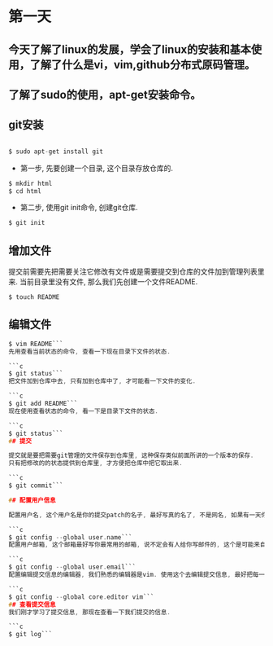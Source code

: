 # 第一天

## 今天了解了linux的发展，学会了linux的安装和基本使用，了解了什么是vi，vim,github分布式原码管理。

## 了解了sudo的使用，apt-get安装命令。

## git安装

```c

$ sudo apt-get install git

```

* 第一步, 先要创建一个目录, 这个目录存放仓库的.

```c
$ mkdir html
$ cd html
```

* 第二步, 使用git init命令, 创建git仓库.

```c
$ git init
```

## 增加文件

提交前需要先把需要关注它修改有文件或是需要提交到仓库的文件加到管理列表里来.
当前目录里没有文件, 那么我们先创建一个文件README.

```c
$ touch README
```
## 编辑文件

```c
$ vim README```
先用查看当前状态的命令, 查看一下现在目录下文件的状态.

```c
$ git status```
把文件加到仓库中去, 只有加到仓库中了, 才可能看一下文件的变化.

```c
$ git add README```
现在使用查看状态的命令, 看一下是目录下文件的状态.

```c
$ git status```
## 提交

提交就是要把需要git管理的文件保存到仓库里, 这种保存类似前面所讲的一个版本的保存.
只有把修改的的状态提供到仓库里, 才方便把仓库中把它取出来.

```c
$ git commit```

## 配置用户信息

配置用户名, 这个用户名是你的提交patch的名子, 最好写真的名了, 不是网名, 如果有一天你成为名人了,那这个东西会一直印着你的足迹.

```c
$ git config --global user.name```
配置用户邮箱, 这个邮箱最好写你最常用的邮箱, 说不定会有人给你写邮件的, 这个是可能来自世界的任何角落, 可能是任何肤色和眼睛.

```c
$ git config --global user.email```
配置编辑提交信息的编辑器, 我们熟悉的编辑器是vim. 使用这个去编辑提交信息, 最好把每一次提交信息填写写的全面, 不是为了给别人看, 万一那天自己想回顾一下. 也需要详细的信息.

```c
$ git config --global core.editor vim```
## 查看提交信息
我们刚才学习了提交信息, 那现在查看一下我们提交的信息.

```c
$ git log```
